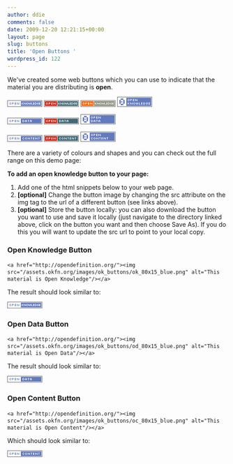 ```yaml
---
author: ddie
comments: false
date: 2009-12-20 12:21:15+00:00
layout: page
slug: buttons
title: 'Open Buttons '
wordpress_id: 122
---
```


We've created some web buttons which you can use to indicate that the material you are distributing is **open**.

![Open Knowledge](/assets.okfn.org/images/ok_buttons/ok_80x15_blue.png "Open Knowledge")
![Open Knowledge](/assets.okfn.org/images/ok_buttons/ok_80x15_red_green.png "Open Knowledge")
![Open Knowledge](/assets.okfn.org/images/ok_buttons/ok_80x15_orange_grey.png "Open Knowledge")
![Open Knowledge](/assets.okfn.org/images/ok_buttons/ok_80x23_blue.png "Open Knowledge")

![Open Data](/assets.okfn.org/images/ok_buttons/od_80x15_blue.png "Open Data")
![Open Data](/assets.okfn.org/images/ok_buttons/od_80x15_red_green.png "Open Data")
![Open Data](/assets.okfn.org/images/ok_buttons/od_80x23_blue.png "Open Data")

![Open Content](/assets.okfn.org/images/ok_buttons/oc_80x15_blue.png "Open Content")
![Open Content](/assets.okfn.org/images/ok_buttons/oc_80x15_red_green.png "Open Content")
![Open Content](/assets.okfn.org/images/ok_buttons/oc_80x23_blue.png "Open Content")

There are a variety of colours and shapes and you can check out the full range on this demo page:



**To add an open knowledge button to your page:**

  1. Add one of the html snippets below to your web page.
  2. **[optional]** Change the button image by changing the src attribute on the img tag to the url of a different button (see links above).
  3. **[optional]** Store the button locally: you can also download the button you want to use and save it locally (just navigate to the directory linked above, click on the button you want and then choose Save As). If you do this you will want to update the src url to point to your local copy.

### Open Knowledge Button

```
<a href="http://opendefinition.org/"><img src="/assets.okfn.org/images/ok_buttons/ok_80x15_blue.png" alt="This material is Open Knowledge"/></a>
```


The result should look similar to:



[
  ![This material is Open Knowledge](/assets.okfn.org/images/ok_buttons/ok_80x15_blue.png)
](http://opendefinition.org/)


### Open Data Button

```
<a href="http://opendefinition.org/"><img src="/assets.okfn.org/images/ok_buttons/od_80x15_blue.png" alt="This material is Open Data"/></a>
```

The result should look similar to:

[
  ![This material is Open Data](/assets.okfn.org/images/ok_buttons/od_80x15_blue.png)
](http://opendefinition.org/)


### Open Content Button


```
<a href="http://opendefinition.org/"><img src="/assets.okfn.org/images/ok_buttons/oc_80x15_blue.png" alt="This material is Open Content"/></a>
```


Which should look similar to:


[
  ![This material is Open Content](/assets.okfn.org/images/ok_buttons/oc_80x15_blue.png)](http://opendefinition.org/)


